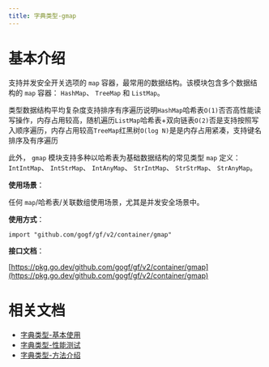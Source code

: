 ```yaml
---
title: 字典类型-gmap
---
```


# 基本介绍

支持并发安全开关选项的 `map` 容器，最常用的数据结构。该模块包含多个数据结构的 `map` 容器： `HashMap`、 `TreeMap` 和 `ListMap`。

类型数据结构平均复杂度支持排序有序遍历说明`HashMap`哈希表`O(1)`否否高性能读写操作，内存占用较高，随机遍历`ListMap`哈希表+双向链表`O(2)`否是支持按照写入顺序遍历，内存占用较高`TreeMap`红黑树`O(log N)`是是内存占用紧凑，支持键名排序及有序遍历

此外， `gmap` 模块支持多种以哈希表为基础数据结构的常见类型 `map` 定义： `IntIntMap`、 `IntStrMap`、 `IntAnyMap`、 `StrIntMap`、 `StrStrMap`、 `StrAnyMap`。

**使用场景**：

任何 `map`/哈希表/关联数组使用场景，尤其是并发安全场景中。

**使用方式**：

```
import "github.com/gogf/gf/v2/container/gmap"
```

**接口文档**：

[https://pkg.go.dev/github.com/gogf/gf/v2/container/gmap](https://pkg.go.dev/github.com/gogf/gf/v2/container/gmap)

# 相关文档

- [字典类型-基本使用](https://goframe.org/docs/组件列表/数据结构/字典类型-gmap/字典类型-基本使用)
- [字典类型-性能测试](https://goframe.org/docs/组件列表/数据结构/字典类型-gmap/字典类型-性能测试)
- [字典类型-方法介绍](https://goframe.org/docs/组件列表/数据结构/字典类型-gmap/字典类型-方法介绍)